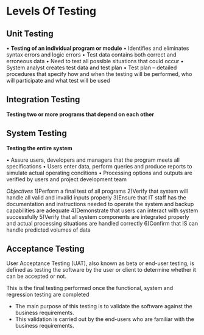 # Levels Of Testing

## Unit Testing
• **Testing of an individual program or module**
• Identifies and eliminates syntax errors and logic errors
• Test data contains both correct and erroneous data
• Need to test all possible situations that could occur
• System analyst creates test data and test plan
• Test plan – detailed procedures that specify how and when the testing will be performed, who will participate and what
test will be used

## Integration Testing

**Testing two or more programs that depend on each other**

## System Testing

**Testing the entire system**

• Assure users, developers and managers that the program meets all specifications
• Users enter data, perform queries and produce reports to simulate actual operating conditions
• Processing options and outputs are verified by users and project development team


*Objectives*
1)Perform a final test of all programs
2)Verify that system will handle all valid and invalid inputs
properly
3)Ensure that IT staff has the documentation and instructions
needed to operate the system and backup capabilities are
adequate
4)Demonstrate that users can interact with system
successfully
5)Verify that all system components are integrated properly and actual processing situations are handled correctly
6)Confirm that IS can handle predicted volumes of data


## Acceptance Testing

User Acceptance Testing (UAT), also known as beta or end-user testing, is defined as testing the software by the user or client to
determine whether it can be accepted or not.

This is the final testing performed once the functional, system and regression testing are completed


- The main purpose of this testing is to validate the software against the business requirements.
- This validation is carried out by the end-users who are familiar with the business requirements.


